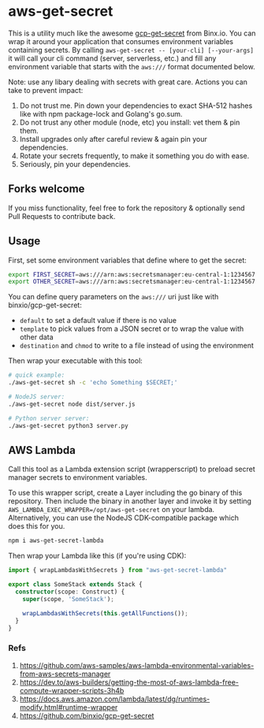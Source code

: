 # aws-get-secret
This is a utility much like the awesome [gcp-get-secret](https://github.com/binxio/gcp-get-secret) from Binx.io. You can wrap it around your application that consumes environment variables containing secrets. By calling `aws-get-secret -- [your-cli] [--your-args]` it will call your cli command (server, serverless, etc.) and fill any environment variable that starts with the `aws:///` format documented below.

Note: use any libary dealing with secrets with great care. Actions you can take to prevent impact:

1. Do not trust me. Pin down your dependencies to exact SHA-512 hashes like with npm package-lock and Golang's go.sum.
1. Do not trust any other module (node, etc) you install: vet them & pin them.
1. Install upgrades only after careful review & again pin your dependencies.
1. Rotate your secrets frequently, to make it something you do with ease.
1. Seriously, pin your dependencies.

## Forks welcome
If you miss functionality, feel free to fork the repository & optionally send Pull Requests to contribute back.

## Usage
First, set some environment variables that define where to get the secret:

```bash
export FIRST_SECRET=aws:///arn:aws:secretsmanager:eu-central-1:1234567:secret:First-ABCDEF
export OTHER_SECRET=aws:///arn:aws:secretsmanager:eu-central-1:1234567:secret:Other-ABCDEF
```

You can define query parameters on the `aws:///` uri just like with binxio/gcp-get-secret:

- `default` to set a default value if there is no value
- `template` to pick values from a JSON secret or to wrap the value with other data
- `destination` and `chmod` to write to a file instead of using the environment

Then wrap your executable with this tool:

```bash
# quick example:
./aws-get-secret sh -c 'echo Something $SECRET;'

# NodeJS server:
./aws-get-secret node dist/server.js

# Python server server:
./aws-get-secret python3 server.py
```

## AWS Lambda
Call this tool as a Lambda extension script (wrapperscript) to preload secret manager secrets to environment variables.

To use this wrapper script, create a Layer including the go binary of this repository.
Then include the binary in another layer and invoke it by setting `AWS_LAMBDA_EXEC_WRAPPER=/opt/aws-get-secret` on your lambda.
Alternatively, you can use the NodeJS CDK-compatible package which does this for you.

```bash
npm i aws-get-secret-lambda
```

Then wrap your Lambda like this (if you're using CDK):

```typescript
import { wrapLambdasWithSecrets } from "aws-get-secret-lambda"

export class SomeStack extends Stack {
  constructor(scope: Construct) {
    super(scope, 'SomeStack');

    wrapLambdasWithSecrets(this.getAllFunctions());
  }
}
```

### Refs
1. https://github.com/aws-samples/aws-lambda-environmental-variables-from-aws-secrets-manager
1. https://dev.to/aws-builders/getting-the-most-of-aws-lambda-free-compute-wrapper-scripts-3h4b
1. https://docs.aws.amazon.com/lambda/latest/dg/runtimes-modify.html#runtime-wrapper
1. https://github.com/binxio/gcp-get-secret
